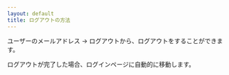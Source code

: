 ```yaml
---
layout: default
title: ログアウトの方法
---
```


ユーザーのメールアドレス → ログアウトから、ログアウトをすることができます。

ログアウトが完了した場合、ログインページに自動的に移動します。
